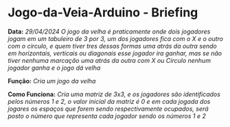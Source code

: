 # Jogo-da-Veia-Arduino - Briefing
**Data:** *29/04/2024*
*O jogo da velha é praticamente onde dois jogadores jogam em um tabuleiro de 3 por 3, um dos jogadores fica com o X e o outro com o circulo, e quem tiver 
tres dessas formas uma atrás da outra sendo em horizontais, verticais ou diagonais esse jogador ira ganhar, mas se não tiver nenhuma marcação uma atrás da outra com X ou Circulo 
nenhum jogador ganha e o jogo dá velha*

**Função:** 
*Cria um jogo da velha*

**Como Funciona:**
*Cria uma matriz de 3x3, e os jogadores são identificados pelos números 1 e 2, o valor inicial da matriz é 0 e em cada jogada dos jogares os espaços 
que forem sendo respectivamente ocupados, será posto o número que representa cada jogador sendo os números 1 e 2*
